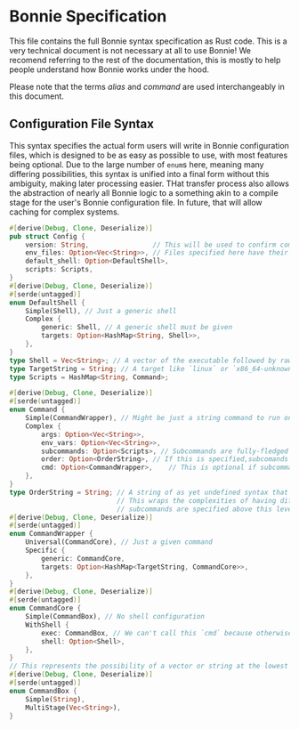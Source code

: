 # Bonnie Specification

This file contains the full Bonnie syntax specification as Rust code. This is a very technical document is not necessary at all to use Bonnie! We recomend referring to the rest of the documentation, this is mostly to help people understand how Bonnie works under the hood.

Please note that the terms _alias_ and _command_ are used interchangeably in this document.

## Configuration File Syntax

This syntax specifies the actual form users will write in Bonnie configuration files, which is designed to be as easy as possible to use, with most features being optional. Due to the large number of `enum`s here, meaning many differing possibilities, this syntax is unified into a final form without this ambiguity, making later processing easier. THat transfer process also allows the abstraction of nearly all Bonnie logic to a something akin to a compile stage for the user's Bonnie configuration file. In future, that will allow caching for complex systems.

```rust
#[derive(Debug, Clone, Deserialize)]
pub struct Config {
    version: String,                // This will be used to confirm compatibility
    env_files: Option<Vec<String>>, // Files specified here have their environment variables loaded into Bonnie
    default_shell: Option<DefaultShell>,
    scripts: Scripts,
}
#[derive(Debug, Clone, Deserialize)]
#[serde(untagged)]
enum DefaultShell {
    Simple(Shell), // Just a generic shell
    Complex {
        generic: Shell, // A generic shell must be given
        targets: Option<HashMap<String, Shell>>,
    },
}
type Shell = Vec<String>; // A vector of the executable followed by raw arguments thereto, the location for command interpolation is specified with '{COMMAND}'
type TargetString = String; // A target like `linux` or `x86_64-unknown-linux-musl` (see `rustup` targets)
type Scripts = HashMap<String, Command>;

#[derive(Debug, Clone, Deserialize)]
#[serde(untagged)]
enum Command {
    Simple(CommandWrapper), // Might be just a string command to run on the default generic shell
    Complex {
        args: Option<Vec<String>>,
        env_vars: Option<Vec<String>>,
        subcommands: Option<Scripts>, // Subcommands are fully-fledged  commands (mostly)
        order: Option<OrderString>, // If this is specified,subcomands must not specify the `args` property, it may be specified at the top-level of this script as a sibling of `order`
        cmd: Option<CommandWrapper>,    // This is optional if subcommands are specified
    },
}
type OrderString = String; // A string of as yet undefined syntax that defines the progression between subcommands
                           // This wraps the complexities of having different shell logic for each command in a multi-stage context
                           // subcommands are specified above this level (see `Command::Complex`)
#[derive(Debug, Clone, Deserialize)]
#[serde(untagged)]
enum CommandWrapper {
    Universal(CommandCore), // Just a given command
    Specific {
        generic: CommandCore,
        targets: Option<HashMap<TargetString, CommandCore>>,
    },
}
#[derive(Debug, Clone, Deserialize)]
#[serde(untagged)]
enum CommandCore {
    Simple(CommandBox), // No shell configuration
    WithShell {
        exec: CommandBox, // We can't call this `cmd` because otherwise we'd have a collision with the higher-level `cmd`, which leads to misinterpretation
        shell: Option<Shell>,
    },
}
// This represents the possibility of a vector or string at the lowest level
#[derive(Debug, Clone, Deserialize)]
#[serde(untagged)]
enum CommandBox {
    Simple(String),
    MultiStage(Vec<String>),
}
```
